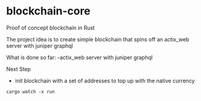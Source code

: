 # blockchain-core
Proof of concept blockchain in Rust

The project idea is to create simple blockchain that spins off an actix_web server with juniper graphql

What is done so far:
-actix_web server with juniper graphql


Next Step
- init blockchain with a set of addresses to top up with the native currency


`cargo watch -x run`